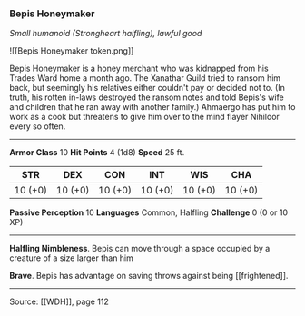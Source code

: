 ### Bepis Honeymaker
_Small humanoid (Strongheart halfling), lawful good_

![[Bepis Honeymaker token.png]]

Bepis Honeymaker is a honey merchant who was kidnapped from his Trades Ward home a month ago. The Xanathar Guild tried to ransom him back, but seemingly his relatives either couldn't pay or decided not to. (In truth, his rotten in-laws destroyed the ransom notes and told Bepis's wife and children that he ran away with another family.) Ahmaergo has put him to work as a cook but threatens to give him over to the mind flayer Nihiloor every so often.






---

**Armor Class** 10
**Hit Points** 4 (1d8)
**Speed** 25 ft.

| STR     | DEX     | CON     | INT     | WIS     | CHA     |
|---------|---------|---------|---------|---------|---------|
| 10 (+0) | 10 (+0) | 10 (+0) | 10 (+0) | 10 (+0) | 10 (+0) |

**Passive Perception** 10
**Languages** Common, Halfling
**Challenge** 0 (0 or 10 XP)

---

**Halfling Nimbleness**. Bepis can move through a space occupied by a creature of a size larger than him

**Brave**. Bepis has advantage on saving throws against being [[frightened]].


---

Source: [[WDH]], page 112